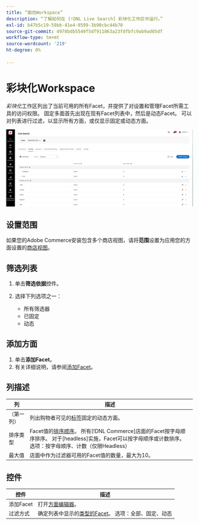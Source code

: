 ```yaml
---
title: “面向Workspace”
description: “了解如何在 [!DNL Live Search] 彩块化工作区中运行。”
exl-id: b47b5c19-59bb-41e4-9599-3b90cbc44b70
source-git-commit: 4978bdb5549f5df911863a23fdfbfc9ab9ad05df
workflow-type: tm+mt
source-wordcount: '219'
ht-degree: 0%

---
```


# 彩块化Workspace

*彩块化*&#x200B;工作区列出了当前可用的所有Facet，并提供了对设置和管理Facet所需工具的访问权限。 固定多面首先出现在现有Facet列表中，然后是动态Facet。 可以对列表进行过滤，以显示所有方面，或仅显示固定或动态方面。

![彩块化工作区](assets/faceting-workspace.png)

## 设置范围

如果您的Adobe Commerce安装包含多个商店视图，请将&#x200B;**范围**&#x200B;设置为应用您的方面设置的[商店视图](https://experienceleague.adobe.com/docs/commerce-admin/start/setup/websites-stores-views.html#scope-settings)。

## 筛选列表

1. 单击&#x200B;**筛选依据**&#x200B;控件。
1. 选择下列选项之一：

   * 所有筛选器
   * 已固定
   * 动态

## 添加方面

1. 单击&#x200B;**添加Facet**。
1. 有关详细说明，请参阅[添加Facet](facets-add.md)。

## 列描述

| 列 | 描述 |
|--- |--- |
| （第一列） | 列出购物者可见的[标签](facets-type.md)固定的动态方面。 |
| 排序类型 | Facet值的[排序顺序](facets-type.md)。 所有[!DNL Commerce]店面的Facet按字母顺序排序。 对于[headless]实施，Facet可以按字母顺序或计数排序。 选项：按字母顺序、计数（仅限Headless） |
| 最大值 | 店面中作为过滤器可用的Facet值的数量，最大为10。 |

## 控件

| 控件 | 描述 |
|--- |--- |
| 添加Facet | 打开[方面编辑器](facets-add.md)。 |
| 过滤方式 | 确定列表中显示的[类型的Facet](facets-type.md)。 选项：全部、固定、动态 |
